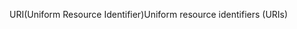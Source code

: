 <span data-ttu-id="495b4-101">URI(Uniform Resource Identifier)</span><span class="sxs-lookup"><span data-stu-id="495b4-101">Uniform resource identifiers (URIs)</span></span>
